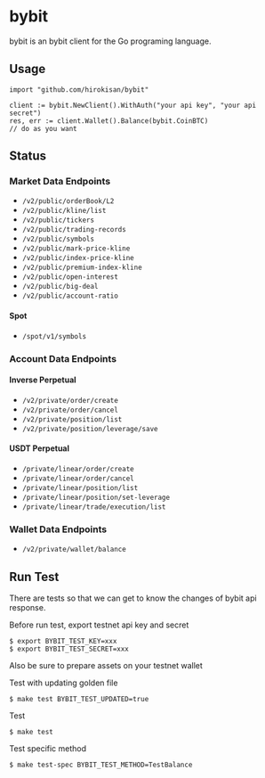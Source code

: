 # bybit

bybit is an bybit client for the Go programing language.

## Usage

```
import "github.com/hirokisan/bybit"

client := bybit.NewClient().WithAuth("your api key", "your api secret")
res, err := client.Wallet().Balance(bybit.CoinBTC)
// do as you want
```

## Status

### Market Data Endpoints

- `/v2/public/orderBook/L2`
- `/v2/public/kline/list`
- `/v2/public/tickers`
- `/v2/public/trading-records`
- `/v2/public/symbols`
- `/v2/public/mark-price-kline`
- `/v2/public/index-price-kline`
- `/v2/public/premium-index-kline`
- `/v2/public/open-interest`
- `/v2/public/big-deal`
- `/v2/public/account-ratio`

#### Spot

- `/spot/v1/symbols`

### Account Data Endpoints

#### Inverse Perpetual

- `/v2/private/order/create`
- `/v2/private/order/cancel`
- `/v2/private/position/list`
- `/v2/private/position/leverage/save`

#### USDT Perpetual

- `/private/linear/order/create`
- `/private/linear/order/cancel`
- `/private/linear/position/list`
- `/private/linear/position/set-leverage`
- `/private/linear/trade/execution/list`

### Wallet Data Endpoints

- `/v2/private/wallet/balance`

## Run Test

There are tests so that we can get to know the changes of bybit api response.

Before run test, export testnet api key and secret
```console
$ export BYBIT_TEST_KEY=xxx
$ export BYBIT_TEST_SECRET=xxx
```

Also be sure to prepare assets on your testnet wallet

Test with updating golden file
```console
$ make test BYBIT_TEST_UPDATED=true
```

Test
```console
$ make test
```

Test specific method
```
$ make test-spec BYBIT_TEST_METHOD=TestBalance
```
